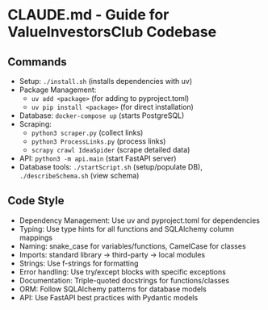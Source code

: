 # CLAUDE.md - Guide for ValueInvestorsClub Codebase

## Commands
- Setup: `./install.sh` (installs dependencies with uv)
- Package Management: 
  - `uv add <package>` (for adding to pyproject.toml)
  - `uv pip install <package>` (for direct installation)
- Database: `docker-compose up` (starts PostgreSQL)
- Scraping: 
  - `python3 scraper.py` (collect links)
  - `python3 ProcessLinks.py` (process links)
  - `scrapy crawl IdeaSpider` (scrape detailed data)
- API: `python3 -m api.main` (start FastAPI server)
- Database tools: `./startScript.sh` (setup/populate DB), `./describeSchema.sh` (view schema)

## Code Style
- Dependency Management: Use uv and pyproject.toml for dependencies
- Typing: Use type hints for all functions and SQLAlchemy column mappings
- Naming: snake_case for variables/functions, CamelCase for classes
- Imports: standard library → third-party → local modules
- Strings: Use f-strings for formatting
- Error handling: Use try/except blocks with specific exceptions
- Documentation: Triple-quoted docstrings for functions/classes
- ORM: Follow SQLAlchemy patterns for database models
- API: Use FastAPI best practices with Pydantic models